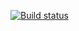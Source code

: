 [![Build status](https://ci.appveyor.com/api/projects/status/enwfen6p79hdllnd/branch/main?svg=true)](https://ci.appveyor.com/project/leonz1877/page-object/branch/main)
